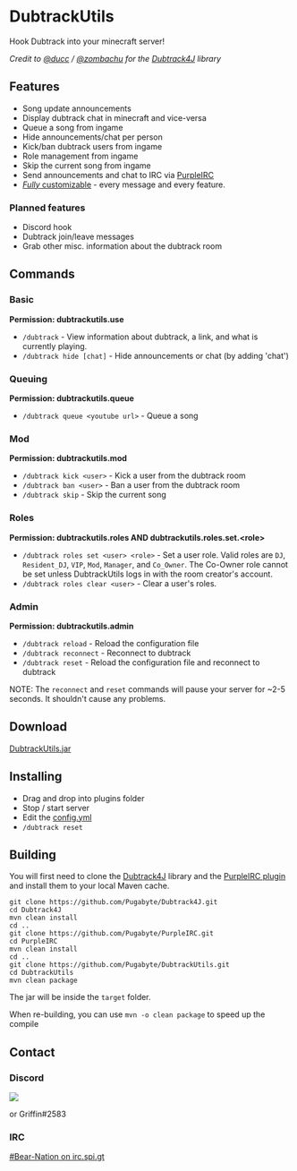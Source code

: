 # DubtrackUtils
Hook Dubtrack into your minecraft server!

*Credit to [@ducc](https://github.com/ducc) / [@zombachu](https://github.com/zombachu) for the [Dubtrack4J](https://github.com/Pugabyte/Dubtrack4J) library*

## Features
- Song update announcements
- Display dubtrack chat in minecraft and vice-versa
- Queue a song from ingame
- Hide announcements/chat per person
- Kick/ban dubtrack users from ingame
- Role management from ingame
- Skip the current song from ingame
- Send announcements and chat to IRC via [PurpleIRC](https://www.spigotmc.org/resources/purpleirc.2836/)
- [*Fully* customizable](https://github.com/Pugabyte/DubtrackUtils/blob/master/src/main/resources/config.yml) - every message and every feature.

### Planned features
- Discord hook
- Dubtrack join/leave messages
- Grab other misc. information about the dubtrack room

## Commands
### Basic
**Permission: dubtrackutils.use**
- `/dubtrack` - View information about dubtrack, a link, and what is currently playing. 
- `/dubtrack hide [chat]` - Hide announcements or chat (by adding 'chat')
### Queuing
**Permission: dubtrackutils.queue**
- `/dubtrack queue <youtube url>` - Queue a song
### Mod
**Permission: dubtrackutils.mod**
- `/dubtrack kick <user>` - Kick a user from the dubtrack room
- `/dubtrack ban <user>` - Ban a user from the dubtrack room <!-- - `/dubtrack unban <user>` - Unban a user from the dubtrack room -->
- `/dubtrack skip` - Skip the current song
### Roles
**Permission: dubtrackutils.roles AND dubtrackutils.roles.set.\<role\>**
- `/dubtrack roles set <user> <role>` - Set a user role. Valid roles are `DJ`, `Resident_DJ`, `VIP`, `Mod`, `Manager`, and `Co_Owner`. The Co-Owner role cannot be set unless DubtrackUtils logs in with the room creator's account.
- `/dubtrack roles clear <user>` - Clear a user's roles.
### Admin
**Permission: dubtrackutils.admin**
- `/dubtrack reload` - Reload the configuration file 
- `/dubtrack reconnect` - Reconnect to dubtrack 
- `/dubtrack reset` - Reload the configuration file and reconnect to dubtrack 

NOTE: The `reconnect` and `reset` commands will pause your server for ~2-5 seconds. It shouldn't cause any problems.

## Download
[DubtrackUtils.jar](http://dl.bn-mc.net/?q=dubtrackutils)

## Installing
- Drag and drop into plugins folder
- Stop / start server
- Edit the [config.yml](https://github.com/Pugabyte/DubtrackUtils/blob/master/src/main/resources/config.yml)
- `/dubtrack reset`

## Building
You will first need to clone the [Dubtrack4J](https://github.com/Pugabyte/Dubtrack4J) library and the [PurpleIRC plugin](https://github.com/Pugabyte/PurpleIRC) and install them to your local Maven cache.
```
git clone https://github.com/Pugabyte/Dubtrack4J.git
cd Dubtrack4J
mvn clean install
cd ..
git clone https://github.com/Pugabyte/PurpleIRC.git
cd PurpleIRC
mvn clean install
cd ..
git clone https://github.com/Pugabyte/DubtrackUtils.git
cd DubtrackUtils
mvn clean package
```
The jar will be inside the `target` folder.

When re-building, you can use `mvn -o clean package` to speed up the compile
## Contact
### Discord
[<img src="https://discordapp.com/api/guilds/132680070480396288/widget.png?style=shield">](https://discord.gg/0jwsKTH4ATkkN8iB)

or Griffin#2583
### IRC
[#Bear-Nation on irc.spi.gt](http://irc.bn-mc.net)
